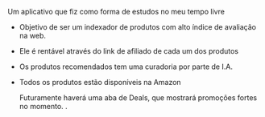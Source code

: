 Um aplicativo que fiz como forma de estudos no meu tempo livre

- Objetivo de ser um indexador de produtos com alto índice de avaliação na web.
- Ele é rentável através do link de afiliado de cada um dos produtos
- Os produtos recomendados tem uma curadoria por parte de I.A.
- Todos os produtos estão disponíveis na Amazon

  Futuramente haverá uma aba de Deals, que mostrará promoções fortes no momento.
.
